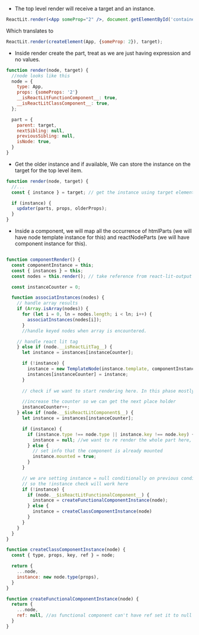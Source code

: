 - The top level render will receive a target and an instance.
```jsx
ReactLit.render(<App someProp="2" />, document.getElementById('container'));
```
Which translates to 
```jsx
ReactLit.render(createElement(App, {someProp: 2}), target);
```
 
- Inside render create the part, treat as we are just having expression and no values.
```js
function render(node, target) {
  //node looks like this
  node = {
    type: App,
    props: {someProps: '2'}
    __isReactLitFunctionComponent__: true,
    __isReactLitClassComponent__: true,
  };

  part = {
    parent: target,
    nextSibling: null,
    previousSibling: null,
    isNode: true,
  }
}
```

- Get the older instance and if available, We can store the instance on the target for the top level item.
```js
function render(node, target) {
  //...
  const { instance } = target; // get the instance using target element

  if (instance) {
    updater(parts, props, olderProps);
  }
}
```

- Inside a component, we will map all the occurrence of htmlParts (we will have node template instance for this) and reactNodeParts (we will have component instance for this).

```js

function componentRender() {
  const componentInstance = this;
  const { instances } = this;
  const nodes = this.render(); // take reference from react-lit-output

  const instanceCounter = 0;

  function associatInstances(nodes) {
    // handle array results
    if (Array.isArray(nodes)) {
      for (let i = 0, ln = nodes.length; i < ln; i++) {
        associatInstances(nodes[i]);
      }
      //handle keyed nodes when array is encountered.

    // handle react lit tag
    } else if (node.__isReactLitTag__) {
      let instance = instances[instanceCounter];

      if (!instance) {
        instance = new TemplateNode(instance.template, componentInstance);
        instances[instanceCounter] = instance;
      }
      
      // check if we want to start rendering here. In this phase mostly we want to associate proper instances on the 

      //increase the counter so we can get the next place holder
      instanceCounter++;
    } else if (node.__$isReactLitComponent$__) {
      let instance = instances[instanceCounter];

      if (instance) {
        if (instance.type !== node.type || instance.key !== node.key) {
          instance = null; //we want to re render the whole part here, as we consider on type change the whole sub tree changes.
        } else {
          // set info that the component is already mounted
          instance.mounted = true;
        }
      } 

      // we are setting instance = null conditionally on previous condition,
      // so the !instance check will work here 
      if (!instance) {
        if (node.__$isReactLitFunctionalComponent__) {
          instance = createFunctionalComponentInstance(node);
        } else {
          instance = createClassComponentInstance(node)
        }
      }
    }
  }
}
```

```js
function createClassComponentInstance(node) {
  const { type, props, key, ref } = node;

  return {
    ...node,
    instance: new node.type(props), 
  }
}

function createFunctionalComponentInstance(node) {
  return {
    ...node,
    ref: null, //as functional component can't have ref set it to null
  }
}

```
